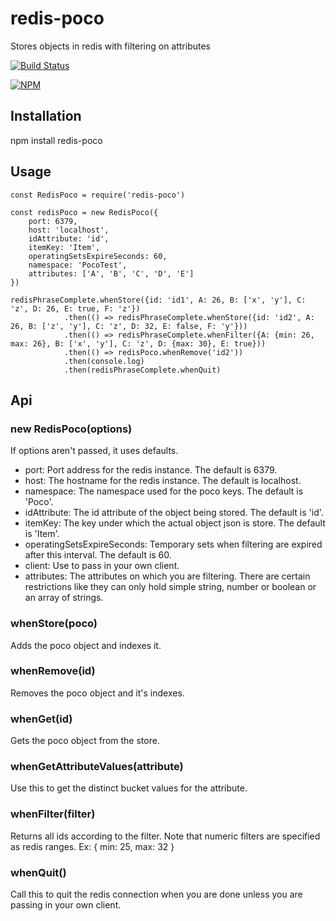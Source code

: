 # redis-poco
Stores objects in redis with filtering on attributes

[![Build Status](https://travis-ci.org/recipeshelf/redis-poco.png?branch=master)](https://travis-ci.org/recipeshelf/redis-poco)

[![NPM](https://nodei.co/npm/redis-poco.png?downloads=true)](https://www.npmjs.com/package/redis-poco)

## Installation

npm install redis-poco

## Usage

```
const RedisPoco = require('redis-poco')

const redisPoco = new RedisPoco({ 
    port: 6379, 
    host: 'localhost', 
    idAttribute: 'id',
    itemKey: 'Item',
    operatingSetsExpireSeconds: 60,
    namespace: 'PocoTest', 
    attributes: ['A', 'B', 'C', 'D', 'E']
})

redisPhraseComplete.whenStore({id: 'id1', A: 26, B: ['x', 'y'], C: 'z', D: 26, E: true, F: 'z'})
            .then(() => redisPhraseComplete.whenStore({id: 'id2', A: 26, B: ['z', 'y'], C: 'z', D: 32, E: false, F: 'y'}))
            .then(() => redisPhraseComplete.whenFilter({A: {min: 26, max: 26}, B: ['x', 'y'], C: 'z', D: {max: 30}, E: true}))
            .then(() => redisPoco.whenRemove('id2'))
            .then(console.log)
            .then(redisPhraseComplete.whenQuit)                   
```
## Api

### new RedisPoco(options)

If options aren't passed, it uses defaults.

- port: Port address for the redis instance. The default is 6379.
- host: The hostname for the redis instance. The default is localhost.
- namespace: The namespace used for the poco keys. The default is 'Poco'.
- idAttribute: The id attribute of the object being stored. The default is 'id'.
- itemKey: The key under which the actual object json is store. The default is 'Item'.
- operatingSetsExpireSeconds: Temporary sets when filtering are expired after this interval. The default is 60.
- client: Use to pass in your own client.
- attributes: The attributes on which you are filtering. There are certain restrictions like they can only hold simple string, number or boolean or an array of strings.

### whenStore(poco)

Adds the poco object and indexes it.

### whenRemove(id)

Removes the poco object and it's indexes.

### whenGet(id)

Gets the poco object from the store.

### whenGetAttributeValues(attribute)

Use this to get the distinct bucket values for the attribute.

### whenFilter(filter)

Returns all ids according to the filter. Note that numeric filters are specified as redis ranges. Ex: { min: 25, max: 32 }

### whenQuit()

Call this to quit the redis connection when you are done unless you are passing in your own client.
